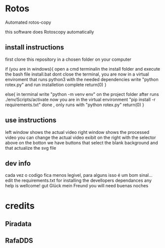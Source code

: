 # Rotos
Automated rotos-copy

this software does Rotoscopy automatically

## install instructions

first clone this repository in a chosen folder on your computer

if (you are in windows){
open a cmd terminalin the install folder and execute the bash file install.bat
dont close the terminal, you are now in a virtual enviroment that runs python3 with the needed dependencies
write "python rotex.py" and run
installetion complete
return(0)
}

else{
in terminal write "python -m venv env" on the project folder
after runs ./env/Scripts/activate
now you are in the virtual environment
"pip install -r requirements.txt"
done , only runs with "python rotex.py"
return(0)
}

## use instructions

left window shows the actual video
right window shows the processed video
you can change the actual video exibit on the right with the selector above
on the botton we have buttons that select the blank background and that actualize the svg file

## dev info

cada vez o codigo fica menos legivel, para alguns isso é um bom sinal...
edit the requirements.txt for installing the devellopers dependances
any help is wellcome!
gut Glück mein Freund
you will need
buenas noches

# credits

## Piradata

## RafaDDS
